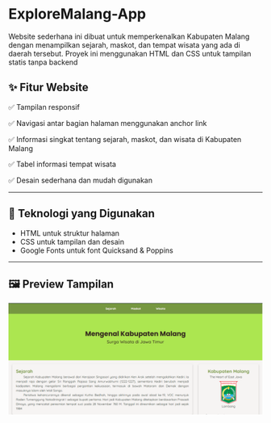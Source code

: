 # ExploreMalang-App
Website sederhana ini dibuat untuk memperkenalkan Kabupaten Malang dengan menampilkan sejarah, maskot, dan tempat wisata yang ada di daerah tersebut. Proyek ini menggunakan HTML dan CSS untuk tampilan statis tanpa backend

## ✨ Fitur Website

✅ Tampilan responsif

✅ Navigasi antar bagian halaman menggunakan anchor link

✅ Informasi singkat tentang sejarah, maskot, dan wisata di Kabupaten Malang

✅ Tabel informasi tempat wisata

✅ Desain sederhana dan mudah digunakan

---
## 📌 Teknologi yang Digunakan
- HTML untuk struktur halaman
- CSS untuk tampilan dan desain
- Google Fonts untuk font Quicksand & Poppins

---
## 🖼️ Preview Tampilan

![Preview Tampilan](https://github.com/Rizkyhanifaa/ExploreMalang-App/blob/main/image/preview.PNG?raw=true)

